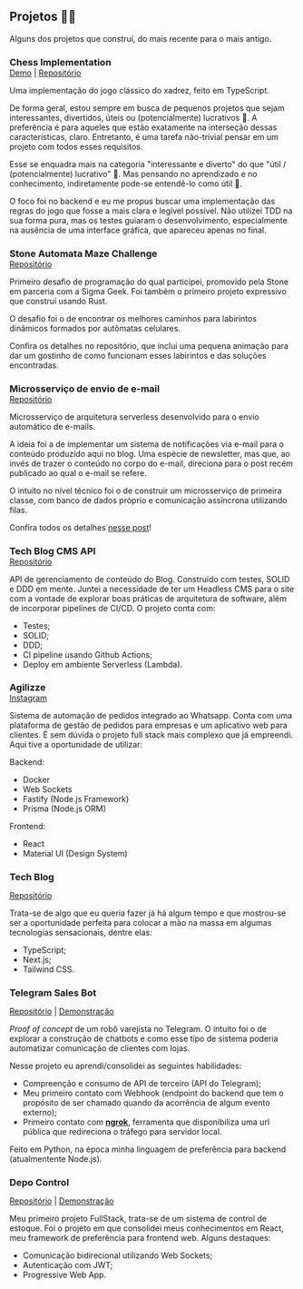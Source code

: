 ## Projetos 👨‍💻

Alguns dos projetos que construí, do mais recente para o mais antigo.

<h3 style="margin-bottom: 0;">Chess Implementation</h3>
<span><a href="https://chess-game-52k.pages.dev/" target="_blank">Demo</a> | <a href="https://github.com/Felipe-53/chess-game" target="_blank">Repositório</a></span>

Uma implementação do jogo clássico do xadrez, feito em TypeScript.

De forma geral, estou sempre em busca de pequenos projetos que sejam interessantes, divertidos, úteis ou (potencialmente) lucrativos 👀. A preferência é para aqueles que estão exatamente na interseção dessas características, claro. Entretanto, é uma tarefa não-trivial pensar em um projeto com todos esses requisitos.

Esse se enquadra mais na categoria "interessante e diverto" do que "útil / (potencialmente) lucrativo" 🤣. Mas pensando no aprendizado e no conhecimento, indiretamente pode-se entendê-lo como útil 🤔.

O foco foi no backend e eu me propus buscar uma implementação das regras do jogo que fosse a mais clara e legível possível. Não utilizei TDD na sua forma pura, mas os testes guiaram o desenvolvimento, especialmente na ausência de uma interface gráfica, que apareceu apenas no final.

<h3 style="margin-bottom: 0;">Stone Automata Maze Challenge</h3>
<a href="https://github.com/Felipe-53/stone-automata-maze-challenge" target="_blank">Repositório</a>

Primeiro desafio de programação do qual participei, promovido pela Stone em parceria com a Sigma Geek. Foi também o primeiro projeto expressivo que construí usando Rust.

O desafio foi o de encontrar os melhores caminhos para labirintos dinâmicos formados por autômatas celulares.

Confira os detalhes no repositório, que inclui uma pequena animação para dar um gostinho de como funcionam esses labirintos e das soluções encontradas.

<h3 style="margin-bottom: 0;">Microsserviço de envio de e-mail</h3>
<a href="https://github.com/Felipe-53/tech-blog-email-service" target="_blank">Repositório</a>

Microsserviço de arquitetura serverless desenvolvido para o envio automático de e-mails.

A ideia foi a de implementar um sistema de notificações via e-mail para o conteúdo produzido aqui no blog. Uma espécie de newsletter, mas que, ao invés de trazer o conteúdo no corpo do e-mail, direciona para o post recém publicado ao qual o e-mail se refere.

O intuito no nível técnico foi o de construir um microsserviço de primeira classe, com banco de dados próprio e comunicação assíncrona utilizando filas.

Confira todos os detalhes [nesse post](https://www.felipebarbosa.dev/artigos/comunicacao-assincrona-entre-microsservicos:-filas)!

<h3 style="margin-bottom: 0;">Tech Blog CMS API</h3>
<a href="https://github.com/Felipe-53/tech-blog-cms-api" target="_blank">Repositório</a>

API de gerenciamento de conteúdo do Blog. Construído com testes, SOLID e DDD em mente.
Juntei a necessidade de ter um Headless CMS para o site com a vontade de explorar boas práticas de arquitetura de software, além de incorporar pipelines de CI/CD. O projeto conta com:

- Testes;
- SOLID;
- DDD;
- CI pipeline usando Github Actions;
- Deploy em ambiente Serverless (Lambda).

<h3 style="margin-bottom: 0;">Agilizze</h3>
<a href="https://www.instagram.com/agilizze.app" target="_blank">Instagram</a>

Sistema de automação de pedidos integrado ao Whatsapp. Conta com uma plataforma de gestão de pedidos para empresas e um aplicativo web para clientes. É sem dúvida o projeto full stack mais complexo que já empreendi. Aqui tive a oportunidade de utilizar:

Backend:

- Docker
- Web Sockets
- Fastify (Node.js Framework)
- Prisma (Node.js ORM)

Frontend:

- React
- Material UI (Design System)

<h3 style="margin-bottom: 0;">Tech Blog</h3>

<span><a href="https://github.com/Felipe-53/tech-blog" target="_blank">Repositório</a></span>

Trata-se de algo que eu queria fazer já há algum tempo e que mostrou-se ser a oportunidade perfeita para colocar a mão na massa em algumas tecnologias sensacionais, dentre elas:

- TypeScript;
- Next.js;
- Tailwind CSS.

<h3 style="margin-bottom: 0">Telegram Sales Bot</h3>

<span><a href="https://github.com/Felipe-53/telegram-sales-bot" target="_blank">Repositório</a> | <a href="https://www.youtube.com/watch?v=DF6d808ugj8" target="_blank">Demonstração</a></span>

_Proof of concept_ de um robô varejista no Telegram. O intuito foi o de explorar a construção de chatbots e como esse tipo de sistema poderia automatizar comunicação de clientes com lojas.

Nesse projeto eu aprendi/consolidei as seguintes habilidades:

- Compreenção e consumo de API de terceiro (API do Telegram);
- Meu primeiro contato com Webhook (endpoint do backend que tem o propósito de ser chamado quando da acorrência de algum evento externo);
- Primeiro contato com **<a href="https://ngrok.com/" target="_blank">ngrok</a>**, ferramenta que disponibiliza uma url pública que redireciona o tráfego para servidor local.

Feito em Python, na época minha linguagem de preferência para backend (atualmentente Node.js).

<h3 style="margin-bottom: 0">Depo Control</h3>

<span><a href="https://github.com/Felipe-53/depo-control" target="_blank">Repositório</a> | <a href="https://www.notion.so/depo-control-project-ff31e90150b84594b1424fc72265df23" target="_blank">Demonstração</a></span>

Meu primeiro projeto FullStack, trata-se de um sistema de control de estoque. Foi o projeto em que consolidei meus conhecimentos em React, meu framework de preferência para frontend web. Alguns destaques:

- Comunicação bidirecional utilizando Web Sockets;
- Autenticação com JWT;
- Progressive Web App.
